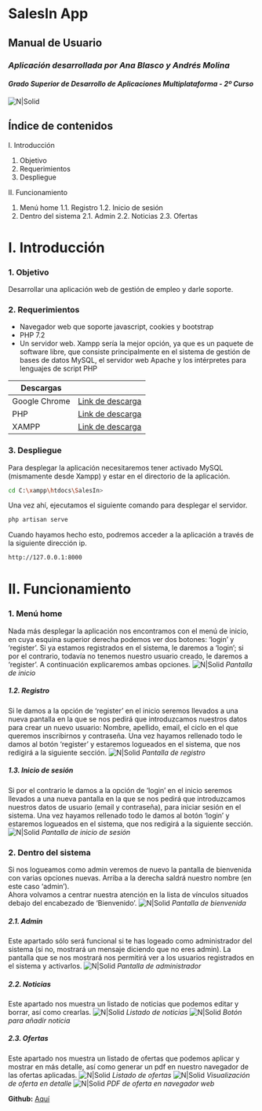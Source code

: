 # __SalesIn App__  
## __Manual de Usuario__
### _Aplicación desarrollada por Ana Blasco y Andrés Molina_
#### _Grado Superior de Desarrollo de Aplicaciones Multiplataforma - 2º Curso_
![N|Solid](https://www.pskitservices.com/wp-content/uploads/2021/03/imageedit_1_2408629393-2.png)




## Índice de contenidos

I. Introducción
 1. Objetivo
 2. Requerimientos
 3. Despliegue
 
II. Funcionamiento
1. Menú home
1.1. Registro
1.2. Inicio de sesión
2. Dentro del sistema
2.1. Admin
2.2. Noticias
2.3. Ofertas

# I. Introducción
### 1. Objetivo
Desarrollar una aplicación web de gestión de empleo y darle soporte.

### 2. Requerimientos
- Navegador web que soporte javascript, cookies y bootstrap
- PHP 7.2
- Un servidor web. Xampp sería la mejor opción, ya que es un paquete de software libre, que consiste principalmente en el sistema de gestión de bases de datos MySQL, el servidor web Apache y los intérpretes para lenguajes de script PHP

| Descargas |  |
| ------ | ------ |
| Google Chrome | [Link de descarga][google] |
| PHP | [Link de descarga][php] |
| XAMPP | [Link de descarga][xampp] |

### 3. Despliegue
Para desplegar la aplicación necesitaremos tener activado MySQL (mismamente desde Xampp) y estar en el directorio de la aplicación.
```sh
cd C:\xampp\htdocs\SalesIn>
```
Una vez ahí, ejecutamos el siguiente comando para desplegar el servidor.
```sh
php artisan serve
```
Cuando hayamos hecho esto, podremos acceder a la aplicación a través de la siguiente dirección ip.
```sh
http://127.0.0.1:8000
```

# II. Funcionamiento
### 1. Menú home
Nada más desplegar la aplicación nos encontramos con el menú de inicio, en cuya esquina superior derecha podemos ver dos botones: ‘login’ y ‘register’. Si ya estamos registrados en el sistema, le daremos a ‘login’; si por el contrario, todavía no tenemos nuestro usuario creado, le daremos a ‘register’. A continuación explicaremos ambas opciones.
![N|Solid](https://i.imgur.com/PDKkzpB.png)
_Pantalla de inicio_

##### 1.2. Registro
Si le damos a la opción de ‘register’ en el inicio seremos llevados a una nueva pantalla en la que se nos pedirá que introduzcamos nuestros datos para crear un nuevo usuario: Nombre, apellido, email, el ciclo en el que queremos inscribirnos y contraseña. Una vez hayamos rellenado todo le damos al botón ‘register’ y estaremos logueados en el sistema, que nos redigirá a la siguiente sección.
![N|Solid](https://i.imgur.com/U4qcu1L.jpg)
_Pantalla de registro_
##### 1.3. Inicio de sesión
Si por el contrario le damos a la opción de ‘login’ en el inicio seremos llevados a una nueva pantalla en la que se nos pedirá que introduzcamos nuestros datos de usuario (email y contraseña), para iniciar sesión en el sistema. Una vez hayamos rellenado todo le damos al botón ‘login’ y estaremos logueados en el sistema, que nos redigirá a la siguiente sección.
![N|Solid](https://i.imgur.com/MqEkZuJ.png)
_Pantalla de inicio de sesión_
### 2. Dentro del sistema
Si nos logueamos como admin veremos de nuevo la pantalla de bienvenida con varias opciones nuevas. Arriba a la derecha saldrá nuestro nombre (en este caso ‘admin’).  
Ahora volvamos a centrar nuestra atención en la lista de vínculos situados debajo del encabezado de ‘Bienvenido’.
![N|Solid](https://i.imgur.com/LE5gQIM.png)
_Pantalla de bienvenida_
##### 2.1. Admin
Este apartado sólo será funcional si te has logeado como administrador del sistema (si no, mostrará un mensaje diciendo que no eres admin). La pantalla que se nos mostrará nos permitirá ver a los usuarios registrados en el sistema y activarlos. 
![N|Solid](https://i.imgur.com/S3AsndE.png)
_Pantalla de administrador_
##### 2.2. Noticias
Este apartado nos muestra un listado de noticias que podemos editar y borrar, así como crearlas.
![N|Solid](https://i.imgur.com/WglWEd8.png)
_Listado de noticias_
![N|Solid](https://i.imgur.com/dgvppCV.png)
_Botón para añadir noticia_
##### 2.3. Ofertas
Este apartado nos muestra un listado de ofertas que podemos aplicar y mostrar en más detalle, así como generar un pdf en nuestro navegador de las ofertas aplicadas.
![N|Solid](https://i.imgur.com/ZEL5RC7.png)
_Listado de ofertas_
![N|Solid](https://i.imgur.com/TCCxVHq.png)
_Visualización de oferta en detalle_
![N|Solid](https://i.imgur.com/x49HDTy.png)
_PDF de oferta en navegador web_

**Github:** [Aquí]

[Aquí]: <https://github.com/AndriuuU/SalesIn>
[google]: <https://www.google.com/intl/es_es/chrome/>
[php]: <https://www.php.net/downloads.php>
[xampp]: <https://www.apachefriends.org/es/download.html>



